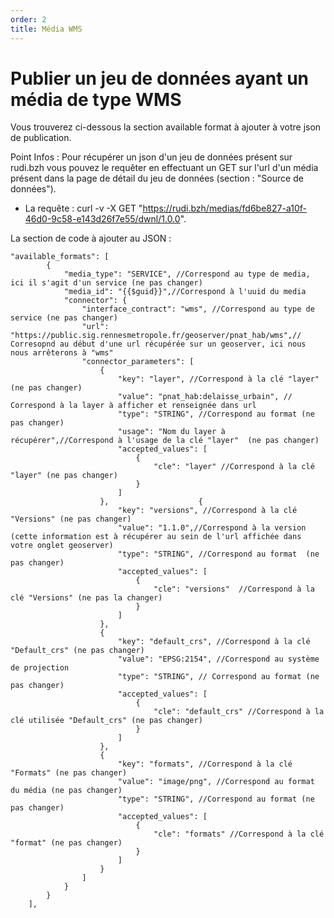 ```yaml
---
order: 2
title: Média WMS
---
```


# Publier un jeu de données ayant un média de type WMS

Vous trouverez ci-dessous la section available format à ajouter à votre json de publication. 

Point Infos : Pour récupérer un json d'un jeu de données présent sur rudi.bzh vous pouvez le requêter en effectuant un GET sur l'url d'un média présent dans la page de détail du jeu de données (section : "Source de données"). 
* La requête : curl -v -X GET "https://rudi.bzh/medias/fd6be827-a10f-46d0-9c58-e143d26f7e55/dwnl/1.0.0".

La section de code à ajouter au JSON : 

```
"available_formats": [
        {
            "media_type": "SERVICE", //Correspond au type de media, ici il s'agit d'un service (ne pas changer)
            "media_id": "{{$guid}}",//Correspond à l'uuid du media
            "connector": {
                "interface_contract": "wms", //Correspond au type de service (ne pas changer)
                "url": "https://public.sig.rennesmetropole.fr/geoserver/pnat_hab/wms",// Corresopnd au début d'une url récupérée sur un geoserver, ici nous nous arrêterons à "wms"
                "connector_parameters": [
                    {
                        "key": "layer", //Correspond à la clé "layer" (ne pas changer)
                        "value": "pnat_hab:delaisse_urbain", // Correspond à la layer à afficher et renseignée dans url
                        "type": "STRING", //Correspond au format (ne pas changer)
                        "usage": "Nom du layer à récupérer",//Correspond à l'usage de la clé "layer"  (ne pas changer)
                        "accepted_values": [
                            {
                                "cle": "layer" //Correspond à la clé "layer" (ne pas changer)
                            }
                        ]
                    },                    {
                        "key": "versions", //Correspond à la clé "Versions" (ne pas changer)
                        "value": "1.1.0",//Correspond à la version (cette information est à récupérer au sein de l'url affichée dans votre onglet geoserver)
                        "type": "STRING", //Correspond au format  (ne pas changer)
                        "accepted_values": [
                            {
                                "cle": "versions"  //Correspond à la clé "Versions" (ne pas la changer)
                            }
                        ]
                    },
                    {
                        "key": "default_crs", //Correspond à la clé "Default_crs" (ne pas changer)
                        "value": "EPSG:2154", //Correspond au système de projection
                        "type": "STRING", // Correspond au format (ne pas changer)
                        "accepted_values": [
                            {
                                "cle": "default_crs" //Correspond à la clé utilisée "Default_crs" (ne pas changer)
                            }
                        ]
                    },
                    {
                        "key": "formats", //Correspond à la clé "Formats" (ne pas changer)
                        "value": "image/png", //Correspond au format du média (ne pas changer)
                        "type": "STRING", //Correspond au format (ne pas changer)
                        "accepted_values": [
                            {
                                "cle": "formats" //Correspond à la clé "format" (ne pas changer) 
                            }
                        ]
                    }
                ]
            }
        }
    ],
```
